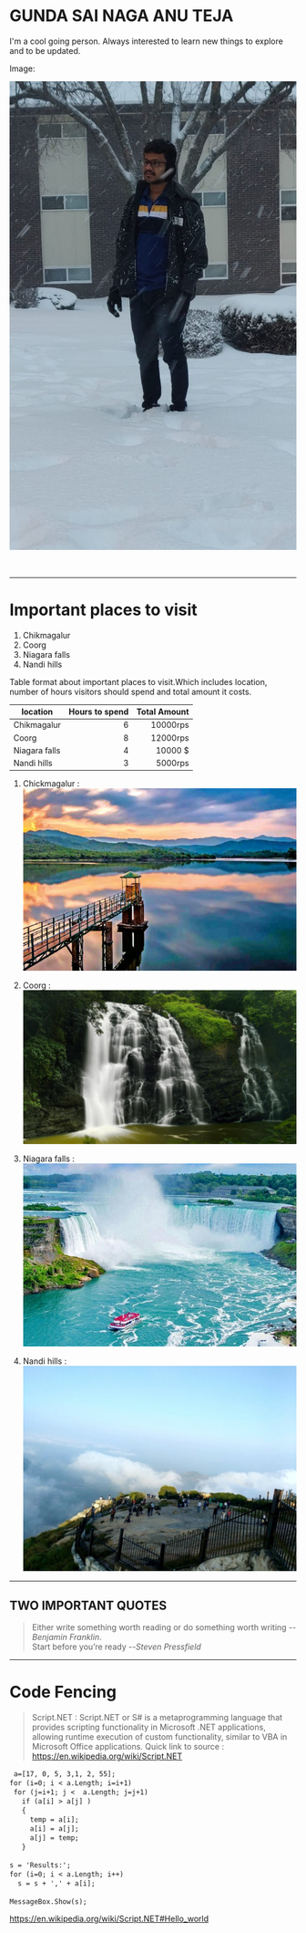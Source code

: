 # GUNDA SAI NAGA ANU TEJA

I'm a cool going person. Always interested to learn new things to explore and to be updated.

Image: 

![my image](myimage.gif)

<br>

---
 
# Important places to visit
 
 
   1. Chikmagalur 
   2. Coorg
   3. Niagara falls
   4. Nandi hills

 Table format about important places to visit.Which includes location, number of hours visitors should spend and total amount it costs.

  location    | Hours to spend| Total Amount |  
 | ------------ | -------------: | ----------: |
 |  Chikmagalur|  6 | 10000rps |
 |   Coorg |  8 | 12000rps |
 | Niagara falls| 4 | 10000 $ |
 | Nandi hills | 3| 5000rps |
 
 1. Chickmagalur : 
        ![](Images\image1.jpg)
2. Coorg :
  ![](Images\image2.jpg)

3. Niagara falls :
  ![](Images\image3.jpg)

4. Nandi hills : 
  ![](Images\image4.jpg)

 ---
 ## TWO IMPORTANT QUOTES

 > Either write something worth reading or do something worth writing --*Benjamin Franklin*. <br>
 > Start before you’re ready --*Steven Pressfield*

 ***

 # Code Fencing

 >Script.NET : Script.NET or S# is a metaprogramming language that provides scripting functionality in Microsoft .NET applications, allowing runtime execution of custom functionality, similar to VBA in Microsoft Office applications.
 Quick link to source : <https://en.wikipedia.org/wiki/Script.NET>

```
 a=[17, 0, 5, 3,1, 2, 55];
for (i=0; i < a.Length; i=i+1)
 for (j=i+1; j <  a.Length; j=j+1)
   if (a[i] > a[j] )
   {
     temp = a[i]; 
     a[i] = a[j];
     a[j] = temp;
   }

s = 'Results:';
for (i=0; i < a.Length; i++)
  s = s + ',' + a[i];

MessageBox.Show(s);
```
<https://en.wikipedia.org/wiki/Script.NET#Hello_world>


 



















